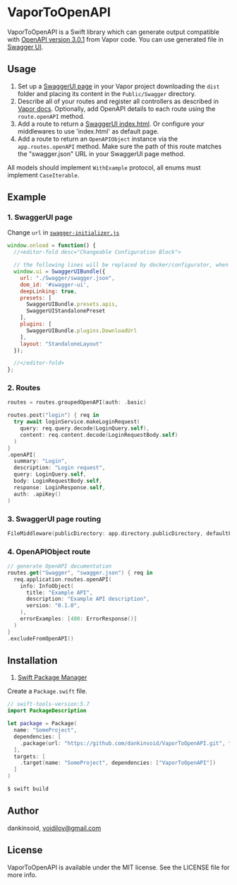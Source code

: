 # VaporToOpenAPI

VaporToOpenAPI is a Swift library which can generate output compatible with [OpenAPI version 3.0.1](https://github.com/OAI/OpenAPI-Specification/blob/master/versions/3.0.1.md) from Vapor code. You can use generated file in [Swagger UI](https://swagger.io/swagger-ui/).

## Usage
1. Set up a [SwaggerUI page](https://github.com/swagger-api/swagger-ui) in your Vapor project downloading the `dist` folder and placing its content in the `Public/Swagger` directory.
2. Describe all of your routes and register all controllers as described in [Vapor docs](https://docs.vapor.codes/basics/routing). Optionally, add OpenAPI details to each route using the `route.openAPI` method.
3. Add a route to return a [SwaggerUI index.html](https://github.com/swagger-api/swagger-ui/blob/master/dist/index.html). Or configure your middlewares to use 'index.html' as default page.
4. Add a route to return an `OpenAPIObject` instance via the `app.routes.openAPI` method. Make sure the path of this route matches the "swagger.json" URL in your SwaggerUI page method.

All models should implement `WithExample` protocol, all enums must implement `CaseIterable`.
## Example
### 1. SwaggerUI page
Change `url` in [`swagger-initializer.js`](https://github.com/swagger-api/swagger-ui/blob/master/dist/swagger-initializer.js)
```js
window.onload = function() {
  //<editor-fold desc="Changeable Configuration Block">

  // the following lines will be replaced by docker/configurator, when it runs in a docker-container
  window.ui = SwaggerUIBundle({
    url: "./Swagger/swagger.json",
    dom_id: '#swagger-ui',
    deepLinking: true,
    presets: [
      SwaggerUIBundle.presets.apis,
      SwaggerUIStandalonePreset
    ],
    plugins: [
      SwaggerUIBundle.plugins.DownloadUrl
    ],
    layout: "StandaloneLayout"
  });

  //</editor-fold>
};
```
### 2. Routes
```swift
routes = routes.groupedOpenAPI(auth: .basic)

routes.post("login") { req in
  try await loginService.makeLoginRequest(
    query: req.query.decode(LoginQuery.self),
    content: req.content.decode(LoginRequestBody.self)
  )
}
.openAPI(
  summary: "Login",
  description: "Login request",
  query: LoginQuery.self,
  body: LoginRequestBody.self,
  response: LoginResponse.self,
  auth: .apiKey()
)
```
### 3. SwaggerUI page routing
```swift
FileMiddleware(publicDirectory: app.directory.publicDirectory, defaultFile: "index.html")
```
### 4. OpenAPIObject route
```swift
// generate OpenAPI documentation
routes.get("Swagger", "swagger.json") { req in
  req.application.routes.openAPI(
    info: InfoObject(
      title: "Example API",
      description: "Example API description",
      version: "0.1.0",
    ),
    errorExamples: [400: ErrorResponse()]
  )
}
.excludeFromOpenAPI()
```

## Installation
1. [Swift Package Manager](https://github.com/apple/swift-package-manager)

Create a `Package.swift` file.
```swift
// swift-tools-version:5.7
import PackageDescription

let package = Package(
  name: "SomeProject",
  dependencies: [
    .package(url: "https://github.com/dankinsoid/VaporToOpenAPI.git", from: "1.21.0")
  ],
  targets: [
    .target(name: "SomeProject", dependencies: ["VaporToOpenAPI"])
  ]
)
```
```ruby
$ swift build
```

## Author

dankinsoid, voidilov@gmail.com

## License

VaporToOpenAPI is available under the MIT license. See the LICENSE file for more info.

